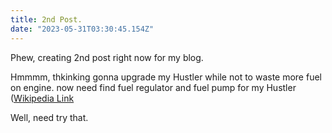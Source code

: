 ```yaml
---
title: 2nd Post.
date: "2023-05-31T03:30:45.154Z"
---
```


Phew, creating 2nd post right now for my blog.

Hmmmm, thkinking gonna upgrade my Hustler while
not to waste more fuel on engine.
now need find fuel regulator and fuel pump for my Hustler
([Wikipedia Link](https://en.wikipedia.org/wiki/Fuel_pump)

Well, need try that.
